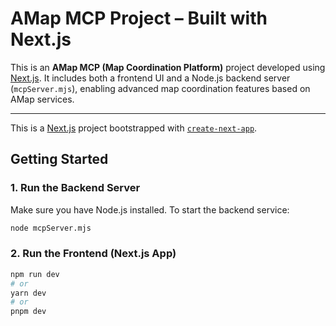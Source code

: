 # AMap MCP Project – Built with Next.js

This is an **AMap MCP (Map Coordination Platform)** project developed using [Next.js](https://nextjs.org/). It includes both a frontend UI and a Node.js backend server (`mcpServer.mjs`), enabling advanced map coordination features based on AMap services.

---

This is a [Next.js](https://nextjs.org/) project bootstrapped with [`create-next-app`](https://github.com/vercel/next.js/tree/canary/packages/create-next-app).

## Getting Started

### 1. Run the Backend Server

Make sure you have Node.js installed. To start the backend service:

```bash
node mcpServer.mjs
```

### 2. Run the Frontend (Next.js App)

```bash
npm run dev
# or
yarn dev
# or
pnpm dev
